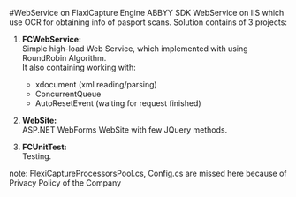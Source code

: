 
#WebService on FlaxiCapture Engine ABBYY SDK
WebService on IIS which use OCR for obtaining info of pasport scans.
Solution contains of 3 projects:

1. **FCWebService:** <br>
   Simple high-load Web Service, which implemented with using RoundRobin Algorithm. <br>
   It also containing working with:<br>
    * xdocument (xml reading/parsing) 
    * ConcurrentQueue 
    * AutoResetEvent (waiting for request finished)
  
2.  **WebSite:**<br>
    ASP.NET WebForms WebSite with few JQuery methods.
 
3. **FCUnitTest:**<br>
    Testing.

note:
FlexiCaptureProcessorsPool.cs, 
Config.cs
are missed here because of Privacy Policy of the Company
